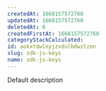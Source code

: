 ```yaml
---
createdAt: 1668157572768
updatedAt: 1668157572768
deletedAt: 0
createdFirstAt: 1668157572768
categoryStackCalculated: 
id: aokxtdwlnyjzvdulbdwzlzon
slug: sdk-js-keys
name: sdk-js-keys
---
```


Default description